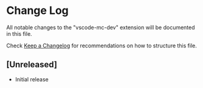 # Change Log

All notable changes to the "vscode-mc-dev" extension will be documented in this file.

Check [Keep a Changelog](http://keepachangelog.com/) for recommendations on how to structure this file.

## [Unreleased]

- Initial release